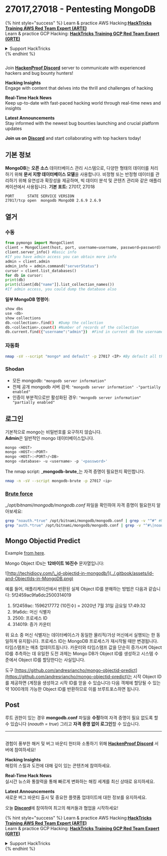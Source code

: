 # 27017,27018 - Pentesting MongoDB

{% hint style="success" %}
Learn & practice AWS Hacking:<img src="/.gitbook/assets/arte.png" alt="" data-size="line">[**HackTricks Training AWS Red Team Expert (ARTE)**](https://training.hacktricks.xyz/courses/arte)<img src="/.gitbook/assets/arte.png" alt="" data-size="line">\
Learn & practice GCP Hacking: <img src="/.gitbook/assets/grte.png" alt="" data-size="line">[**HackTricks Training GCP Red Team Expert (GRTE)**<img src="/.gitbook/assets/grte.png" alt="" data-size="line">](https://training.hacktricks.xyz/courses/grte)

<details>

<summary>Support HackTricks</summary>

* Check the [**subscription plans**](https://github.com/sponsors/carlospolop)!
* **Join the** 💬 [**Discord group**](https://discord.gg/hRep4RUj7f) or the [**telegram group**](https://t.me/peass) or **follow** us on **Twitter** 🐦 [**@hacktricks\_live**](https://twitter.com/hacktricks\_live)**.**
* **Share hacking tricks by submitting PRs to the** [**HackTricks**](https://github.com/carlospolop/hacktricks) and [**HackTricks Cloud**](https://github.com/carlospolop/hacktricks-cloud) github repos.

</details>
{% endhint %}

<figure><img src="/.gitbook/assets/image.png" alt=""><figcaption></figcaption></figure>

Join [**HackenProof Discord**](https://discord.com/invite/N3FrSbmwdy) server to communicate with experienced hackers and bug bounty hunters!

**Hacking Insights**\
Engage with content that delves into the thrill and challenges of hacking

**Real-Time Hack News**\
Keep up-to-date with fast-paced hacking world through real-time news and insights

**Latest Announcements**\
Stay informed with the newest bug bounties launching and crucial platform updates

**Join us on** [**Discord**](https://discord.com/invite/N3FrSbmwdy) and start collaborating with top hackers today!

## 기본 정보

**MongoDB**는 **오픈 소스** 데이터베이스 관리 시스템으로, 다양한 형태의 데이터를 처리하기 위해 **문서 지향 데이터베이스 모델**을 사용합니다. 비정형 또는 반정형 데이터를 관리하기 위해 유연성과 확장성을 제공하며, 빅 데이터 분석 및 콘텐츠 관리와 같은 애플리케이션에서 사용됩니다. **기본 포트:** 27017, 27018
```
PORT      STATE SERVICE VERSION
27017/tcp open  mongodb MongoDB 2.6.9 2.6.9
```
## 열거

### 수동
```python
from pymongo import MongoClient
client = MongoClient(host, port, username=username, password=password)
client.server_info() #Basic info
#If you have admin access you can obtain more info
admin = client.admin
admin_info = admin.command("serverStatus")
cursor = client.list_databases()
for db in cursor:
print(db)
print(client[db["name"]].list_collection_names())
#If admin access, you could dump the database also
```
**일부 MongoDB 명령어:**
```bash
show dbs
use <db>
show collections
db.<collection>.find()  #Dump the collection
db.<collection>.count() #Number of records of the collection
db.current.find({"username":"admin"})  #Find in current db the username admin
```
### 자동화
```bash
nmap -sV --script "mongo* and default" -p 27017 <IP> #By default all the nmap mongo enumerate scripts are used
```
### Shodan

* 모든 mongodb: `"mongodb server information"`
* 전체 공개 mongodb 서버 검색: `"mongodb server information" -"partially enabled"`
* 인증이 부분적으로만 활성화된 경우: `"mongodb server information" "partially enabled"`

## 로그인

기본적으로 mongo는 비밀번호를 요구하지 않습니다.\
**Admin**은 일반적인 mongo 데이터베이스입니다.
```bash
mongo <HOST>
mongo <HOST>:<PORT>
mongo <HOST>:<PORT>/<DB>
mongo <database> -u <username> -p '<password>'
```
The nmap script: _**mongodb-brute**_는 자격 증명이 필요한지 확인합니다.
```bash
nmap -n -sV --script mongodb-brute -p 27017 <ip>
```
### [**Brute force**](../generic-methodologies-and-resources/brute-force.md#mongo)

_/_opt/bitnami/mongodb/mongodb.conf_ 파일을 확인하여 자격 증명이 필요한지 알아보세요:
```bash
grep "noauth.*true" /opt/bitnami/mongodb/mongodb.conf | grep -v "^#" #Not needed
grep "auth.*true" /opt/bitnami/mongodb/mongodb.conf | grep -v "^#\|noauth" #Not needed
```
## Mongo Objectid Predict

Example [from here](https://techkranti.com/idor-through-mongodb-object-ids-prediction/).

Mongo Object IDs는 **12바이트 16진수** 문자열입니다:

![http://techidiocy.com/\_id-objectid-in-mongodb/](../.gitbook/assets/id-and-ObjectIds-in-MongoDB.png)

예를 들어, 애플리케이션에서 반환된 실제 Object ID를 분해하는 방법은 다음과 같습니다: 5f2459ac9fa6dc2500314019

1. 5f2459ac: 1596217772 (10진수) = 2020년 7월 31일 금요일 17:49:32
2. 9fa6dc: 머신 식별자
3. 2500: 프로세스 ID
4. 314019: 증가 카운터

위 요소 중 머신 식별자는 데이터베이스가 동일한 물리적/가상 머신에서 실행되는 한 동일하게 유지됩니다. 프로세스 ID는 MongoDB 프로세스가 재시작될 때만 변경됩니다. 타임스탬프는 매초 업데이트됩니다. 카운터와 타임스탬프 값을 단순히 증가시켜 Object ID를 추측하는 데 유일한 도전 과제는 Mongo DB가 Object ID를 생성하고 시스템 수준에서 Object ID를 할당한다는 사실입니다.

도구 [https://github.com/andresriancho/mongo-objectid-predict](https://github.com/andresriancho/mongo-objectid-predict)는 시작 Object ID를 제공하면 (계정을 생성하고 시작 ID를 얻을 수 있습니다) 다음 객체에 할당될 수 있는 약 1000개의 가능한 Object ID를 반환하므로 이를 브루트포스하면 됩니다.

## Post

루트 권한이 있는 경우 **mongodb.conf** 파일을 **수정**하여 자격 증명이 필요 없도록 할 수 있습니다 (_noauth = true_) 그리고 **자격 증명 없이 로그인**할 수 있습니다.

***

<figure><img src="/.gitbook/assets/image.png" alt=""><figcaption></figcaption></figure>

경험이 풍부한 해커 및 버그 바운티 헌터와 소통하기 위해 [**HackenProof Discord**](https://discord.com/invite/N3FrSbmwdy) 서버에 참여하세요!

**Hacking Insights**\
해킹의 스릴과 도전에 대해 깊이 있는 콘텐츠에 참여하세요.

**Real-Time Hack News**\
실시간 뉴스와 통찰력을 통해 빠르게 변화하는 해킹 세계를 최신 상태로 유지하세요.

**Latest Announcements**\
새로운 버그 바운티 출시 및 중요한 플랫폼 업데이트에 대한 정보를 유지하세요.

오늘 [**Discord**](https://discord.com/invite/N3FrSbmwdy)에 참여하여 최고의 해커들과 협업을 시작하세요!

{% hint style="success" %}
Learn & practice AWS Hacking:<img src="/.gitbook/assets/arte.png" alt="" data-size="line">[**HackTricks Training AWS Red Team Expert (ARTE)**](https://training.hacktricks.xyz/courses/arte)<img src="/.gitbook/assets/arte.png" alt="" data-size="line">\
Learn & practice GCP Hacking: <img src="/.gitbook/assets/grte.png" alt="" data-size="line">[**HackTricks Training GCP Red Team Expert (GRTE)**<img src="/.gitbook/assets/grte.png" alt="" data-size="line">](https://training.hacktricks.xyz/courses/grte)

<details>

<summary>Support HackTricks</summary>

* [**구독 계획**](https://github.com/sponsors/carlospolop) 확인하세요!
* 💬 [**Discord 그룹**](https://discord.gg/hRep4RUj7f) 또는 [**텔레그램 그룹**](https://t.me/peass)에 참여하거나 **Twitter** 🐦 [**@hacktricks\_live**](https://twitter.com/hacktricks\_live)**를 팔로우하세요.**
* [**HackTricks**](https://github.com/carlospolop/hacktricks) 및 [**HackTricks Cloud**](https://github.com/carlospolop/hacktricks-cloud) 깃허브 리포지토리에 PR을 제출하여 해킹 트릭을 공유하세요.

</details>
{% endhint %}

